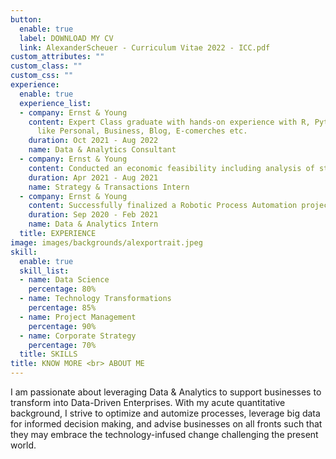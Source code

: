 ```yaml
---
button:
  enable: true
  label: DOWNLOAD MY CV
  link: AlexanderScheuer - Curriculum Vitae 2022 - ICC.pdf
custom_attributes: ""
custom_class: ""
custom_css: ""
experience:
  enable: true
  experience_list:
  - company: Ernst & Young
    content: Expert Class graduate with hands-on experience with R, Python, MS Tech Stack such as the Power Platform, Azure, Machine Learning & AI and PMO with Scrum. 
      like Personal, Business, Blog, E-comerches etc.
    duration: Oct 2021 - Aug 2022
    name: Data & Analytics Consultant
  - company: Ernst & Young
    content: Conducted an economic feasibility including analysis of strategic measures and business model development for the German defense ministry as well as planned German raw material supply requirements until 2035.
    duration: Apr 2021 - Aug 2021
    name: Strategy & Transactions Intern
  - company: Ernst & Young
    content: Successfully finalized a Robotic Process Automation project at an insurance company and. Created strategies for new BI infrastructures and RPA techstacks.
    duration: Sep 2020 - Feb 2021
    name: Data & Analytics Intern
  title: EXPERIENCE
image: images/backgrounds/alexportrait.jpeg
skill:
  enable: true
  skill_list:
  - name: Data Science
    percentage: 80%
  - name: Technology Transformations
    percentage: 85%
  - name: Project Management
    percentage: 90%
  - name: Corporate Strategy
    percentage: 70%
  title: SKILLS
title: KNOW MORE <br> ABOUT ME
---
```


I am passionate about leveraging Data & Analytics to support businesses to transform into Data-Driven Enterprises. With my acute quantitative background, I strive to optimize and automize processes, leverage big data for informed decision making, and advise businesses on all fronts such that they may embrace the technology-infused change challenging the present world.